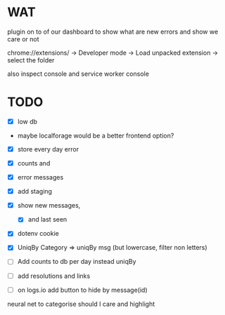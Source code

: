 # WAT
plugin on to of our dashboard to show what are new errors
and show we care or not

chrome://extensions/ -> Developer mode -> Load unpacked extension -> select the folder

also inspect console
and service worker console

# TODO
- [X] low db
- maybe localforage would be a better frontend option?

- [X] store every day error 
- [X] counts and 
- [X] error messages
- [X] add staging
- [X] show new messages,
    - [X] and last seen

- [X] dotenv
   cookie

- [X] UniqBy Category => uniqBy msg (but lowercase, filter non letters)
- [ ] Add counts to db per day instead uniqBy 

- [ ] add resolutions and links
- [ ] on logs.io add button to hide by message(id)

neural net to categorise should I care and highlight
